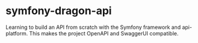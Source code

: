 # symfony-dragon-api
Learning to build an API from scratch with the Symfony framework and api-platform. This makes the project OpenAPI and SwaggerUI compatible.
